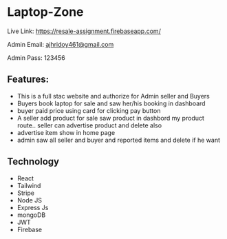 # Laptop-Zone

Live Link: https://resale-assignment.firebaseapp.com/

Admin Email: ajhridoy461@gmail.com

Admin Pass: 123456


## Features:
* This is a full stac website and authorize for Admin seller and Buyers
* Buyers book laptop for sale and saw her/his booking in dashboard
* buyer paid price using card for clicking pay button
* A seller add product for sale saw product in dashbord my product route.. seller can advertise product and delete also
* advertise item show in home page
* admin saw all seller and buyer and reported items and delete if he want

## Technology
* React
* Tailwind
* Stripe
* Node JS
* Express Js
* mongoDB
* JWT
* Firebase


